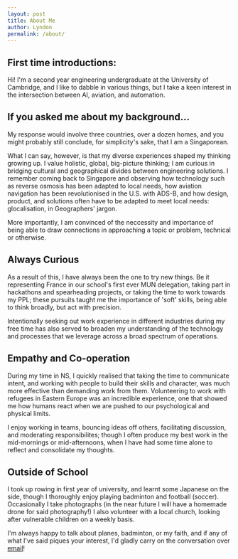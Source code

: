 ```yaml
---
layout: post
title: About Me
author: Lyndon
permalink: /about/
---
```


## First time introductions:
Hi! I'm a second year engineering undergraduate at the University of Cambridge, and I like to dabble in various things, but I take a keen interest in the intersection between AI, aviation, and automation.

## If you asked me about my background...
My response would involve three countries, over a dozen homes, and you might probably still conclude, for simplicity's sake, that I am a Singaporean.

What I can say, however, is that my diverse experiences shaped my thinking growing up. I value holistic, global, big-picture thinking; I am curious in bridging cultural and geographical divides between engineering solutions. I remember coming back to Singapore and observing how technology such as reverse osmosis has been adapted to local needs, how aviation navigation has been revolutionised in the U.S. with ADS-B, and how design, product, and solutions often have to be adapted to meet local needs: glocalisation, in Geographers' jargon.

More importantly, I am convinced of the neccessity and importance of being able to draw connections in approaching a topic or problem, technical or otherwise.

## Always Curious
As a result of this, I have always been the one to try new things. Be it representing France in our school's first ever MUN delegation, taking part in hackathons and spearheading projects, or taking the time to work towards my PPL; these pursuits taught me the importance of 'soft' skills, being able to think broadly, but act with precision.

Intentionally seeking out work experience in different industries during my free time has also served to broaden my understanding of the technology and processes that we leverage across a broad spectrum of operations.

## Empathy and Co-operation
During my time in NS, I quickly realised that taking the time to communicate intent, and working with people to build their skills and character, was much more effective than demanding work from them. Volunteering to work with refugees in Eastern Europe was an incredible experience, one that showed me how humans react when we are pushed to our psychological and physical limits.

I enjoy working in teams, bouncing ideas off others, facilitating discussion, and moderating responsibilites; though I often produce my best work in the mid-mornings or mid-afternoons, when I have had some time alone to reflect and consolidate my thoughts.

## Outside of School
I took up rowing in first year of university, and learnt some Japanese on the side, though I thoroughly enjoy playing badminton and football (soccer). Occasionally I take photographs (in the near future I will have a homemade drone for said photography!) I also volunteer with a local church, looking after vulnerable children on a weekly basis.

I'm always happy to talk about planes, badminton, or my faith, and if any of what I've said piques your interest, I'd gladly carry on the conversation over [email](lyndon@live.com.sg)!
